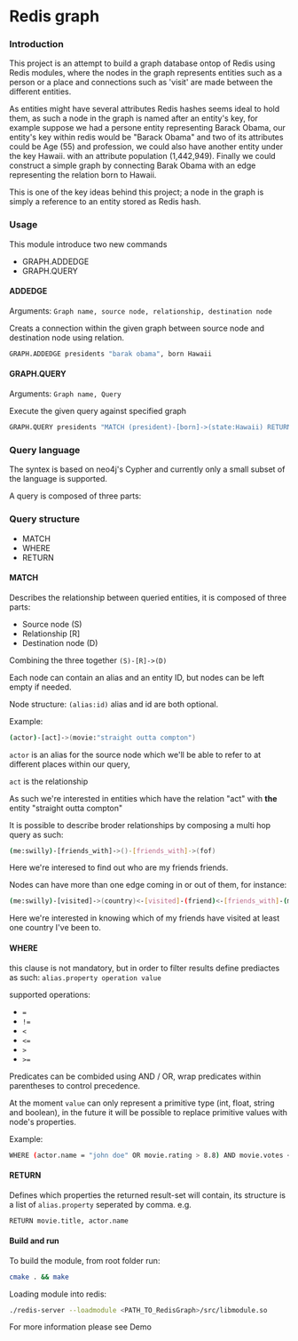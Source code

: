 # Redis graph


### Introduction
This project is an attempt to build a graph database ontop of Redis using Redis modules, where the nodes in the graph represents entities such as a person or a place and connections such as 'visit' are made between the different entities.

As entities might have several attributes Redis hashes seems ideal to hold them, as such a node in the graph is named after an entity's key, for example suppose we had a persone entity representing Barack Obama, our entity's key within redis would be "Barack Obama" and two of its attributes could be Age (55) and profession, we could also have another entity under the key Hawaii. with an attribute population (1,442,949).
Finally we could construct a simple graph by connecting Barak Obama with an edge representing the relation born to Hawaii.

This is one of the key ideas behind this project; a node in the graph is simply a reference to an entity stored as Redis hash.


### Usage
This module introduce two new commands
- GRAPH.ADDEDGE
- GRAPH.QUERY

#### ADDEDGE
Arguments: `Graph name, source node, relationship, destination node`

Creats a connection within the given graph between source node and destination node using relation.
```sh
GRAPH.ADDEDGE presidents "barak obama", born Hawaii
```

#### GRAPH.QUERY
Arguments: `Graph name, Query`

Execute the given query against specified graph

```sh
GRAPH.QUERY presidents "MATCH (president)-[born]->(state:Hawaii) RETURN president.name, president.age"
```

### Query language
The syntex is based on neo4j's Cypher and currently only a small subset of the language is supported.

A query is composed of three parts:

### Query structure

 - MATCH
 - WHERE
 - RETURN

#### MATCH
Describes the relationship between queried entities, it is composed of three parts:
- Source node (S)
- Relationship [R]
- Destination node (D)

Combining the three together
`(S)-[R]->(D)`

Each node can contain an alias and an entity ID, but nodes can be left empty if needed.

Node structure: `(alias:id)` alias and id are both optional.

Example:
```sh
(actor)-[act]->(movie:"straight outta compton")
```
`actor` is an alias for the source node which we'll be able to refer to at different places within our query,

`act` is the relationship

As such we're interested in entities which have the relation "act" with **the** entity "straight outta compton"

It is possible to describe broder relationships by composing a multi hop query as such:
```sh
(me:swilly)-[friends_with]->()-[friends_with]->(fof)
```
Here we're interesed to find out who are my friends friends.

Nodes can have more than one edge coming in or out of them, for instance:
```sh
(me:swilly)-[visited]->(country)<-[visited]-(friend)<-[friends_with]-(me)
```
Here we're interested in knowing which of my friends have visited at least one country I've been to.


#### WHERE
this clause is not mandatory, but in order to filter results define prediactes as such: `alias.property operation value`

supported operations:
- `=`
- `!=`
- `<`
- `<=`
- `>`
- `>=`

Predicates can be combided using AND / OR, wrap predicates within parentheses to control precedence.

At the moment `value` can only represent a primitive type (int, float, string and boolean), in the future it will be possible to replace primitive values with node's properties.

Example: 
```sh
WHERE (actor.name = "john doe" OR movie.rating > 8.8) AND movie.votes <=250)
```

#### RETURN
Defines which properties the returned result-set will contain, its structure is a list of `alias.property` seperated by comma. e.g. 
```sh 
RETURN movie.title, actor.name
```

#### Build and run
To build the module, from root folder run:
```sh 
cmake . && make
``` 
Loading module into redis:
```sh 
./redis-server --loadmodule <PATH_TO_RedisGraph>/src/libmodule.so
``` 

For more information please see Demo

